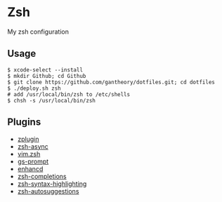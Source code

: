# Zsh

My zsh configuration

## Usage

```shell
$ xcode-select --install
$ mkdir Github; cd Github
$ git clone https://github.com/gantheory/dotfiles.git; cd dotfiles
$ ./deploy.sh zsh
# add /usr/local/bin/zsh to /etc/shells
$ chsh -s /usr/local/bin/zsh
```

## Plugins

* [zplugin](https://github.com/zdharma/zplugin)
* [zsh-async](https://github.com/mafredri/zsh-async)
* [vim.zsh](https://github.com/leomao/vim.zsh)
* [gs-prompt](https://github.com/gantheory/gs-prompt)
* [enhancd](https://github.com/b4b4r07/enhancd)
* [zsh-completions](https://github.com/zsh-users/zsh-completions)
* [zsh-syntax-highlighting](https://github.com/zsh-users/zsh-syntax-highlighting)
* [zsh-autosuggestions](https://github.com/zsh-users/zsh-autosuggestions)
